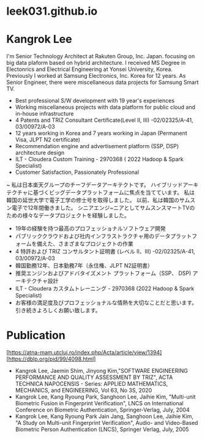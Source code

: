 # leek031.github.io
# Kangrok Lee

I'm Senior Technology Architect at Rakuten Group, Inc. Japan. focusing on big data plaform based on hybrid architecture. 
I received MS Degree in Electonrics and Electrical Engineering at Yonsei University, Korea. Previously I worked at Samsung Electronics, Inc. Korea for 12 years. As Senior Engineer, there were miscellaneous data projects for Samsung Smart TV. 

- Best professional S/W development with 19 year's experiences
- Working miscellaneous projects with data platform for public cloud and in-house infrastructure
- 4 Patents and TRIZ Consultant Certificate(Level II, III) -02/02325/A-41, 03/00972/A-03
- 12 years working in Korea and 7 years working in Japan (Permanent Visa, JLPT N2 certificate)                                
- Recommendation engine and advertisement platform (SSP, DSP) architecture design
- ILT - Cloudera Custom Training - 2970368 ( 2022 Hadoop & Spark Specialist)
- Customer Satisfaction, Passionately Professional

~ 私は日本楽天グループのチーフデータアーキテクトです。 ハイブリッドアーキテクチャに基づくビッグデータプラットフォームに焦点を当てています。 私は韓国の延世大学で電子工学の修士号を取得しました。 以前、私は韓国のサムスン電子で12年間働きました。 シニアエンジ~ニアとしてサムスンスマートTVのための様々なデータプロジェクトを経験しました。

- 19年の経験を持つ最高のプロフェッショナルソフトウェア開発
- パブリッククラウドおよび社内インフラストラクチャ用のデータプラットフォームを備えた、さまざまなプロジェクトの作業
- 4 特許および TRIZ コンサルタント証明書 (レベル II、III) -02/02325/A-41, 03/00972/A-03
- 韓国勤務12年、日本勤務7年（永住権、JLPT N2証明書）
- 推奨エンジンおよびアドバタイズメント プラットフォーム（SSP、 DSP) アーキテクチャ設計
- ILT - Cloudera カスタムトレーニング - 2970368 (2022 Hadoop & Spark Specialist)
- お客様の満足度及びプロフェッショナルな情熱を大切なことだと思います。引き続きよろしくお願い致します。


# Publication
[https://atna-mam.utcluj.ro/index.php/Acta/article/view/1394]
[https://dblp.org/pid/99/4098.html]
- Kangrok Lee, Jaemin Shim, Jinyong Kim,"SOFTWARE ENGINEERING PERFORMANCE AND QUALITY ASSESSMENT BY TRIZ", ACTA TECHNICA NAPOCENSIS - Series: APPLIED MATHEMATICS, MECHANICS, and ENGINEERING, Vol 63, No 3S, 2020
- Kangrok Lee, Kang Ryoung Park, Sanghoon Lee, Jaihie Kim, "Multi-unit Biometric Fusion in Fingerprint Verification", LNCS on International Conference on Biometric Authentication, Springer-Verlag, July, 2004
- Kangrok Lee, Kang Ryoung Park Jain Jang, Sanghoon Lee, Jaihie Kim, "A Study on Multi-unit Fingerprint Verification", Audio- and Video-Based Biometric Person Authentication (LNCS), Springer Verlag, July, 2005

